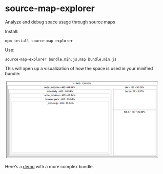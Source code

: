 # source-map-explorer
Analyze and debug space usage through source maps

Install:

    npm install source-map-explorer

Use:

    source-map-explorer bundle.min.js.map bundle.min.js

This will open up a visualization of how the space is used in your minified bundle:

<img src="screenshot.png">

Here's a [demo][] with a more complex bundle.

[demo]: /demo.html

